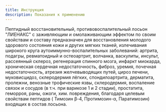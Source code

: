 ```yaml
---
title: Инструкция
description: Показания к применению
---
```

Пептидный восстановительный, противовоспалительный лосьон "ЛИЕНАКС" с заживляющим и омолаживающим эффектом по своим свойствам и составу предназначен для восстановления молодого здорового состояния кожи и других мягких тканей, излечивания широкого круга аутоиммунно-воспалительных заболеваний: артрита, подагры, ревматоидный и остеоартрит, волчанка, васкулиты, инсульт, рассеянный склероз, регенерация спинного мозга, инфаркт миокарда, хроническая сердечная недостаточность, фиброз, уремия, почечная недостаточность, атрезия желчевыводящих путей, цироз печени, муковисцидоз,  склеродермия лёгких, спондилоартрита,  дерматита, пролежни, венозные трофические язвы, склеродермия, воспаление связок и сосудов (в т.ч. при варикозе 1 и 2 стадии), простатита, геморроя, раны, ожоги, хим. повреждения,  благодаря целевым свойствам пептидов ( Тимозин β-4, Протимозин-α, Паратимозин) входящих в состав лосьона.